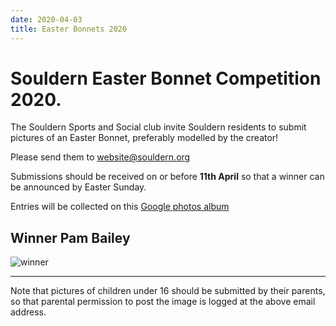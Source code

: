 ```yaml
---
date: 2020-04-03
title: Easter Bonnets 2020
---
```


# Souldern Easter Bonnet Competition 2020.

The Souldern Sports and Social club invite Souldern residents to
submit pictures of an Easter Bonnet, preferably modelled by the creator!


Please send them to
  [website@souldern.org](mailto:website@souldern.org)

Submissions should be received on or before **11th April** so that a winner can be announced by Easter Sunday.

Entries will be collected on this [Google photos album](https://photos.app.goo.gl/2Tf5m16NktU2eyzHA)

## Winner Pam Bailey


   ![winner](https://lh3.googleusercontent.com/EGcNd1D1bZ3Ukf06qMXxFwHxLYzWZTzAguOhrZZ8jtc2kwI8IDOo7gl4hPMGHpgleJKmbiO5t4rfIpGsw_QJVbK8ADxTlFLbJmLGiUKYrV-nTxg_LR5Qf-KwbMmtTGa3pEkjLpXv2tTbfEc9hohawoBBjuYs1a-s5BMniLgbW6wBQ4XmAeLxKsrupv_CpfTDGoSUNewVRfBWITivNM9XP63nTpGvRdMa43OhZ-bXdWdrO7SXkbZPcI9a0m7x56YZt1N7DHd36y347hSq1lQLmfqOkPA-tTpxsavqxhGLmiyuZ9g2dhh_Ld1Sy1rie1xAcEPm1XjqFBpJYnKDIemhkENjNw2wQ9Z3mWxr9A-EmnlrWNFKiQJnVo6gIb33iy97VIP3gxrO7mAJ96C_pBVSJz_pwW4aMarQEPk8pK8qtmAQgRwsO5LVf6oKIT1CsRrLjg5pwQrJVqm08pACWmppkzNkppKI4715Ag6wXxkX7h9cKTRLvkdZuHPnpH_-URNbE2hCzqWTNtG3gtc4T0ySBLwKAnI86hS-KVsr1OPDSpd4rtwv7gqkCyh7ZUml1guksQbynIVKN3GwdLShViE1SHJ4hkVmspz_C5W_2nyemYfMZHVyWwWFEmJiaN5Jq6dheQySryhrw_b-rr-J8Xlecs3NQ_sEnZaBI4jrAlhE2k6dwzri0TpQPOnlHWcF9QVkaC8rWK2L1IGkKrhFJBWd8k1Z9wvNUoaZMtXwqC7XiCO7RRwSoVZDJg=w1169-h876-no)


----

Note that pictures of children under 16 should be submitted by their parents, so that parental permission to post the image is logged at the above email address.
